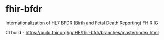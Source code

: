 # fhir-bfdr
Internationalization of HL7 BFDR (Birth and Fetal Death Reporting) FHIR IG

CI build - https://build.fhir.org/ig/IHE/fhir-bfdr/branches/master/index.html
